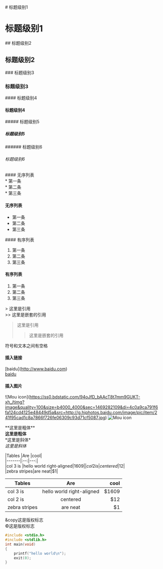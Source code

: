 \# 标题级别1
# 标题级别1
\## 标题级别2
## 标题级别2
\### 标题级别3
### 标题级别3
\#### 标题级别4
#### 标题级别4
\##### 标题级别5
##### 标题级别5
\###### 标题级别6
###### 标题级别6

\#### 无序列表  
\*  第一条  
\*  第二条  
\*  第三条  
#### 无序列表
*  第一条
*  第二条
*  第三条

\#### 有序列表  
1. 第一条  
1. 第二条  
1. 第三条  

#### 有序列表
1. 第一条
1. 第二条
1. 第三条


\> 这里是引用  
\>> 这里是嵌套的引用  

> 这里是引用  
>> 这里是嵌套的引用  

符号和文本之间有空格

#### 插入链接
\[baidu](http://www.baidu.com)  
[baidu](http://www.baidu.com)

#### 插入图片
\!\[Mou icon](https://ss0.bdstatic.com/94oJfD_bAAcT8t7mm9GUKT-xh_/timg?image&quality=100&size=b4000_4000&sec=1469282109&di=4c0a9ca791f6fa124cd4125e48449d5a&src=http://g.hiphotos.baidu.com/image/pic/item/241f95cad1c8a7866f726fe06309c93d71cf5087.jpg)
![Mou icon](https://ss0.bdstatic.com/94oJfD_bAAcT8t7mm9GUKT-xh_/timg?image&quality=100&size=b4000_4000&sec=1469282109&di=4c0a9ca791f6fa124cd4125e48449d5a&src=http://g.hiphotos.baidu.com/image/pic/item/241f95cad1c8a7866f726fe06309c93d71cf5087.jpg)

\*\*这里是粗体\*\*  
**这里是粗体**  
\*这里是斜体*  
*这里是斜体*

\|Tables	\|Are |cool|  
|-------|:--:|---:|  
|col 3 is |hello world right-aligned|$1609|  
|col 2 is |centered|$12|  
|zebra stripes|are neat|$1|  


|Tables	|Are |cool|  
|-------|:--:|---:|  
|col 3 is |hello world right-aligned|$1609|  
|col 2 is |centered|$12|  
|zebra stripes|are neat|$1|  

\&copy这是版权标志  
&copy;这是版权标志

```C
#include <stdio.h>
#include <stdlib.h>
int main(void)
{
	printf("hello world\n");
	exit(0);
}
```


